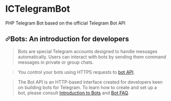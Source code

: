 # ICTelegramBot
PHP Telegram Bot based on the official Telegram Bot API
<h2><a id="user-content-bots-an-introduction-for-developers" class="anchor" aria-hidden="true" href="#bots-an-introduction-for-developers"><svg class="octicon octicon-link" viewBox="0 0 16 16" version="1.1" width="16" height="16" aria-hidden="true"><path fill-rule="evenodd" d="M7.775 3.275a.75.75 0 001.06 1.06l1.25-1.25a2 2 0 112.83 2.83l-2.5 2.5a2 2 0 01-2.83 0 .75.75 0 00-1.06 1.06 3.5 3.5 0 004.95 0l2.5-2.5a3.5 3.5 0 00-4.95-4.95l-1.25 1.25zm-4.69 9.64a2 2 0 010-2.83l2.5-2.5a2 2 0 012.83 0 .75.75 0 001.06-1.06 3.5 3.5 0 00-4.95 0l-2.5 2.5a3.5 3.5 0 004.95 4.95l1.25-1.25a.75.75 0 00-1.06-1.06l-1.25 1.25a2 2 0 01-2.83 0z"></path></svg></a>Bots: An introduction for developers</h2>
<blockquote>
<p>Bots are special Telegram accounts designed to handle messages automatically. Users can interact with bots by sending them command messages in private or group chats.</p>
</blockquote>
<blockquote>
<p>You control your bots using HTTPS requests to <a href="https://core.telegram.org/bots/api" rel="nofollow">bot API</a>.</p>
</blockquote>
<blockquote>
<p>The Bot API is an HTTP-based interface created for developers keen on building bots for Telegram.
To learn how to create and set up a bot, please consult <a href="https://core.telegram.org/bots" rel="nofollow">Introduction to Bots</a> and <a href="https://core.telegram.org/bots/faq" rel="nofollow">Bot FAQ</a>.</p>
</blockquote>
